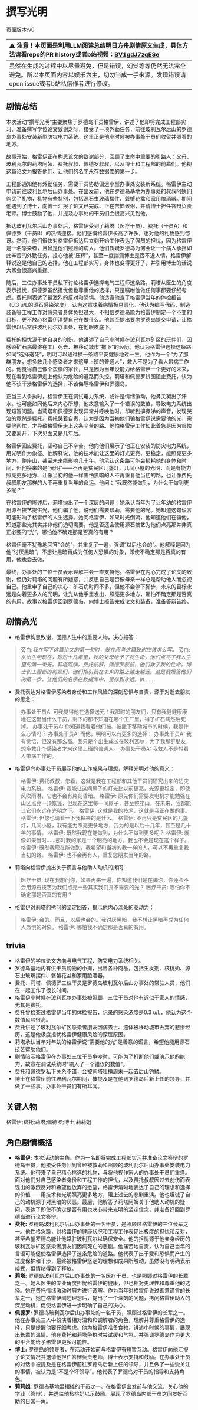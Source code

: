 # 撰写光明
页面版本:v0
 

| :warning: 注意！本页面是利用LLM阅读总结明日方舟剧情原文生成，具体方法请看repo的PR history或者b站视频：[BV1gdJ7zqESe](https://www.bilibili.com/video/BV1gdJ7zqESe/)         |
|:----------------------------|
| 虽然在生成的过程中以尽量避免，但是错误，幻觉等等仍然无法完全避免。所以本页面内容以娱乐为主，切勿当成一手来源。发现错误请open issue或者b站私信作者进行修改。|



## 剧情总结
本次活动“撰写光明”主要聚焦于罗德岛干员格雷伊，讲述了他即将完成工程部实习、准备撰写学位论文致谢之际，接受了一项外勤任务，前往玻利瓦尔后山的罗德岛办事处安装新型防灾电力系统。这里正是他小时候被办事处干员们收留并照看的地方。

故事开始，格雷伊正在构思论文的致谢部分，回顾了生命中重要的引路人：父母、玻利瓦尔的莉塔阿姨、费托叔叔、佩德罗叔叔，以及博士和工程部的前辈们。他视这篇论文为报答他们、让他们的名字永存数据库的第一步。

工程部通知他有外勤任务，需要干员协助偏远小型办事处安装新系统。格雷伊主动申请前往玻利瓦尔后山办事处。在出发前，他在罗德岛基地为办事处的叔叔阿姨们购买了礼物，礼物有些特别，包括源石虫玻璃摆件、磐蟹花盆和家用酿酒器。期间他遇到了博士，向博士汇报了论文已完成、正在苦恼致谢，并请博士担任答辩负责老师。博士鼓励了他，并提及办事处的干员们会很高兴见到他。

抵达玻利瓦尔后山办事处后，格雷伊受到了莉塔（医疗干员）、费托（干员A）和佩德罗（干员B）的热情迎接。他们感慨格雷伊长高了许多，也对他的礼物感到惊讶。然而，他们很快对格雷伊抵达后立刻开始工作表达了强烈的担忧，因为格雷伊是一名感染者，且曾是他们照顾的病人。他们质疑罗德岛为何会让一个病人承担如此辛苦的外勤任务，担心他被“压榨”，甚至一度揣测博士是否不近人情。格雷伊解释说这是他自己的选择，他在工程部实习，身体也变得更好了，并引用博士的话说大家会很高兴重逢。

随后，三位办事处干员私下讨论格雷伊选择电气工程师这条路。莉塔从医生的角度表示担忧，佩德罗虽然担忧但也尊重他的选择，只是嘱咐他做任何事都要仔细考虑。费托则表达了最激烈的反对和恐惧。他透露他查了格雷伊当年的体检报告（0.3 u/L的源石感染浓度），认为这意味着病情极易恶化。他认为编写代码、制造装备等工程工作对感染者身体负担过大，不相信罗德岛能为格雷伊制定一个不变的目标，更不放心格雷伊清楚自己在做什么。他甚至提出要向罗德岛提交申请，让格雷伊以后常驻玻利瓦尔办事处，在他眼皮底下。

费托的担忧源于他自身的创伤。他讲述了自己小时候在玻利瓦尔矿区的玩伴们，因感染矿石病最终在工厂死去、被移动城市“撒下”的经历。他认为格雷伊选择这条路如同“选择送死”，明明可以通过换一条路平安健康地过一生。他作为一个“为了那群朋友，想多救几个感染者才来这里上班的普通人”，救人不是为了看人带病工作的。他觉得自己像个蛮横的家长，只是因为当年没能力给格雷伊一个更好的未来，现在看到格雷伊走上他认为危险的道路而失控。莉塔和佩德罗试图阻止费托，认为他不该干涉格雷伊的选择，不该侮辱格雷伊和罗德岛。

正当三人争执时，格雷伊正在调试电力系统，或许是情绪激动，他鼻尖凝出了汗水。也可能如同他后来内心所想，他故意输入了一个错误的数值，导致电力系统出现短暂问题。当莉塔和佩德罗发现异常并呼唤他时，却听到擤鼻涕的声音，发现哭泣的竟然是费托。费托哭着自责，认为是因为当初他们骗格雷伊说需要他的光、需要他帮忙，才导致格雷伊走上这条辛苦的路。他怕格雷伊工作如此着急是因为很快又要离开，下次见面又是几年后。

格雷伊回应费托，坚称自己不辛苦。他向他们展示了他正在安装的防灾电力系统，用光明作为象征。他解释说，他的技术能让这里的灯光更亮、更稳定，能照亮更多地方、整座山，甚至未来能影响几十年。他承认这条路可能会损耗他的身体和时间，但他换来的是“光明”——不再是贫民区几盏灯、几间小屋的光明，而是有能力照亮更多地方、让像当初的他一样害怕黑暗的人不再重复他当初的路，也让像费托叔叔朋友那样的人不再重复当年的命运。他问：“我既然能做到，为什么不做到更多呢？”

在格雷伊的陈述后，莉塔抛出了一个深层的问题：她承认当年为了让年幼的格雷伊用源石技艺提供光，他们骗了他，说他们需要帮助，需要他的光。她知道这句谎言可能影响了格雷伊的人生选择。她问格雷伊，如果时光倒流，他知道他们在骗他，知道那些光其实并非他们迫切需要，他是否还会使用源石技艺为他们点亮那并非真正必要的“光”，哪怕他不确定那是否真的有用？

格雷伊毫不犹豫地回答“会的”，并重复了一遍，强调“以后也会的”。他解释是因为他“讨厌黑暗”，不想让黑暗再成为任何人恐惧的对象，即使不确定那是否真的有用，他也会去做。

最终，办事处的三位干员表示理解并会一直支持他。格雷伊在内心完成了论文的致谢，但仍对莉塔的问题有所疑惑，并反思自己是否像母亲一样总是帮助他人而忽视自己。他重申了自己的决心：矿石病时间不多，但他不会停下脚步，未来的目标永远是向着更多人的光明，让光从他手里发出，照亮更多地方，哪怕不确定那是否真的有用。故事以格雷伊回到罗德岛，向博士报告完成论文和装备，准备答辩告终。
## 剧情高光
- 格雷伊构思致谢，回顾人生中的重要人物，决心报答：
> 旁白:<i>我在写下这篇论文的第一句时，就在思考这篇致谢应该怎么写。</i>
> 旁白:<i>从出生到现在，短短十几年里，我的父母给予了我生命，他们点亮了我人生里的第一束光。莉塔阿姨，费托叔叔，佩德罗叔叔，他们救了我的性命。博士和工程部的前辈们，他们指引我在未来的路上越走越远。这是我报答他们的第一步，让他们的名字在数据库中，留存到永远。\n......</i>

- 费托表达对格雷伊感染者身份和工作风险的深刻恐惧与自责，源于对逝去朋友的思念：
> 办事处干员A: 可我觉得他在选择送死！我那时的朋友们，只有我健健康康地在这里当什么干员，剩下的都不知道在哪个工厂里，得了矿石病然后死掉。
> 办事处干员A: 你知道我看着他们被、被撒下移动城市的时候，我是什么心情吗？
> 办事处干员A: 而他，明明可以有更多的选择！
> 办事处干员A: 我有觉悟，但没有那么高。我只是个出生成长在玻利瓦尔，为了我那群朋友，想多救几个感染者才来这里上班的普通人。
> 办事处干员A: 我救人不是想看人带病工作的。

- 格雷伊向办事处干员展示他的工作成果与理想，解释光明对他的意义：
> 格雷伊: 费托叔叔，您看，这就是我在工程部和其他干员们研究出来的防灾电力系统。
> 格雷伊: 我能让这间屋子的灯光比以前更亮，光源更稳定，即使风吹雨淋，它也不会有片刻昏暗。
> 格雷伊: 原先你们需要发电机才能勉强在山区点亮一顶帐篷，但现在这里每一间屋子，甚至整座山，在未来，我都能让它们永远在光明之下。
> 格雷伊: 这就是我的技术，这就是我正在做的事。
> 格雷伊: 但您也请看一下我换来的是什么。
> 格雷伊: 不再只是贫民区的几盏灯，几间小屋，我有能力照亮更多地方，我为的是以后十几年，甚至是几十年的事情。
> 格雷伊: 既然我现在能做到，为什么不做到更多呢？
> 格雷伊: 就像如果当时......那时我的家是一个明亮的地方，我也不会是现在这个样子。
> 格雷伊: 既然我现在能做到，我希望和当初的我一样的人，可以不再重复我当初的路。
> 格雷伊: 也不会再有人，重复您朋友当年的路。

- 莉塔向格雷伊抛出关于谎言与他助人动机的拷问：
> 医疗干员: 现在我想问你，如果再来一遍，你知道我们是在骗你，你还会不会用源石技艺为我们点亮一些其实我们并不需要的光？
> 医疗干员: 哪怕你不确定那是否真的有用？

- 格雷伊对莉塔的拷问的坚定回答，揭示他内心深处的驱动力：
> 格雷伊: 会的。而且，以后也会的。我讨厌黑暗，我不想让黑暗再成为任何人恐惧的对象。
> 格雷伊: 哪怕我不确定那是否真的有用。
## trivia
- 格雷伊的学位论文方向与电气工程、防灾电力系统相关。
- 罗德岛基地内有供干员购物的小摊，出售各种商品，包括生发剂、核桃奶、源石虫玻璃摆件、磐蟹花盆和家用酿酒器。
- 费托、莉塔、佩德罗三位干员是罗德岛玻利瓦尔后山办事处的常驻人员，他们在一起工作了很长时间。
- 格雷伊小时候在玻利瓦尔办事处被照顾，三位干员对他有近似于家人的情感，尤其是费托。
- 费托曾检查过格雷伊当年的体检报告，记录的感染浓度是0.3 u/L，他认为这个数值风险很高。
- 费托讲述了玻利瓦尔矿区感染者朋友因病去世、遗体被移动城市丢弃的悲惨经历，这是他极度担忧格雷伊健康风险的深层原因。
- 莉塔承认当年对年幼的格雷伊说“需要他的光”是善意的谎言，希望他能用源石技艺帮助他们。
- 剧情暗示格雷伊在办事处三位干员争吵时，可能为了打断他们或演示他的能力，故意在调试系统时“输入了一个错误的数值”。
- 费托和佩德罗私下关系不错，会被莉塔吐槽周末一起去后山钓鳞。
- 博士在格雷伊前往玻利瓦尔期间，被提及是在他到罗德岛后新上任的领导，并做了一些事，办事处干员们有所耳闻。
## 关键人物
格雷伊;费托;莉塔;佩德罗;博士;莉莉姐
## 角色剧情概括
-   **格雷伊:** 本次活动的主角。作为一名即将完成工程部实习并准备论文答辩的罗德岛干员，他接受任务回到曾经被救助和照顾的玻利瓦尔后山办事处安装电力系统。他带来了自己精心挑选的礼物，与将他视作家人的办事处干员们重逢。面对他们对自己感染者身份和工程工作的担忧，以及费托叔叔因过去创伤而表现出的激烈反对和希望他放弃的愿望，格雷伊清晰地表达了自己的理想和选择的价值——用技术和光明照亮更多地方，阻止过去的悲剧重演。他也坦诚了自己的动机源于对黑暗的厌恶。最后，他解答了莉塔阿姨关于他助人动机的疑问，表达了即使不确定是否有用也决心带来光明的坚定信念，并准备好回到罗德岛进行论文答辩。
-   **费托:** 罗德岛玻利瓦尔后山办事处的一名干员，是照顾过格雷伊的三位长辈之一。他性格急躁，对格雷伊的健康状况和工程工作表现出极度的担忧和反对，甚至希望罗德岛能让他常驻玻利瓦尔以确保安全。他的担忧源于他亲身经历的玻利瓦尔矿区感染者朋友们因病死亡的悲剧。他痛苦地自责，认为自己当年的言语可能促使格雷伊选择了这条危险的道路。他代表了出于爱和恐惧而产生的过度保护和干涉，最终被格雷伊坚定的理想和成果所触动，虽然没有明确表示接受，但情绪得到了释放。
-   **莉塔:** 罗德岛玻利瓦尔后山办事处的一名医疗干员，也是照顾过格雷伊的长辈之一。她从医生的专业角度担忧格雷伊的健康，但也相对更理性和尊重他的选择。她在费托情绪激动时努力进行调解。作为当年对格雷伊说过善意谎言的长辈之一，她在格雷伊阐述理想后，提出了一个深刻的问题，拷问格雷伊助人的深层动机，促使格雷伊进一步明确了自己的决心。
-   **佩德罗:** 罗德岛玻利瓦尔后山办事处的一名干员，照顾过格雷伊的长辈之一。他在办事处三人中扮演着相对温和和调解者的角色，理解并尊重格雷伊的选择，只是提醒他要仔细考虑。他为格雷伊准备食物，讲述小时候的事情，展现出长辈的温情。他在费托和莉塔争执时尝试缓和气氛，并强调罗德岛作为更大的平台能给予格雷伊更多可能性。
-   **博士:** 罗德岛的领导者，在活动开始前与格雷伊有短暂互动。格雷伊向他汇报了论文情况并邀请他担任答辩负责老师，博士表示支持和鼓励。在办事处干员的对话中被提及是在格雷伊前往罗德岛后新上任的领导，并且做了一些受关注的事情，被认为是“不是个坏领导”。他代表了罗德岛对干员的指导和支持角色。
-   **莉莉姐:** 罗德岛基地里摆摊的干员之一。在格雷伊出发前与他交流，关心他的学业（答辩），并送给他核桃奶以示鼓励。展现了罗德岛内部干员之间友好互助的日常一角。